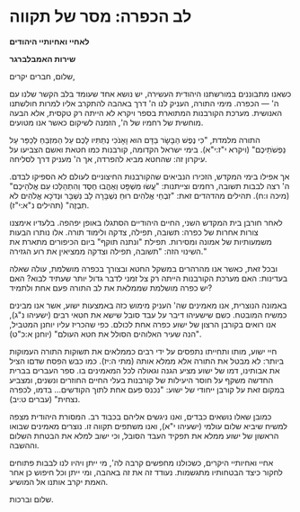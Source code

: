 # לב הכפרה: מסר של תקווה

**לאחיי ואחיותיי היהודים**

**שירות האמבלברגר**

שלום, חברים יקרים,

כשאנו מתבוננים במורשתנו היהודית העשירה, יש נושא אחד שעומד בלב הקשר שלנו עם ה' — הכפרה. מימי התורה, העניק לנו ה' דרך באהבה להתקרב אליו למרות חולשתנו האנושית. מערכת הקורבנות המתוארת בספר ויקרא לא הייתה רק טקסית, אלא הבעה מוחשית של רחמיו של ה', הזמנה לשיקום כאשר אנו מטועים.

התורה מלמדת, "כִּי נֶפֶשׁ הַבָּשָׂר בַּדָּם הוּא וָאָנֹכִי נְתַתִּיו לָכֶם עַל הַמִּזְבֵּחַ לְכַפֵּר עַל נַפְשֹׁתֵיכֶם" (ויקרא י"ז:י"א). בימי ישראל הקדומה, קורבנות כמו חטאת ואשם הצביעו על עיקרון זה: שהחטא מביא להפרדה, אך ה' מעניק דרך לסליחה.

אך אפילו בימי המקדש, הזכירו הנביאים שהקורבנות החיצוניים לעולם לא הספיקו לבדם. ה' רצה לבבות תשובה, רחמים וצייתנות: "עֲשׂוּ מִשְׁפָּט וְאֶהֱבוּ חֶסֶד וְהִתְהַלְּכוּ עִם אֱלֹהֵיכֶם" (מיכה ו:ח). תהילים מהדהדים זאת: "זִבְחֵי אֱלֹהִים רוּחַ נִשְׁבָּרָה לֵב נִשְׁבָּר וּנְדֹכָא אֱלֹהִים לֹא תִבְזֶה" (תהילים נ"א:י"ז).

לאחר חורבן בית המקדש השני, החיים היהודיים הסתגלו באופן יפהפה. בלעדיו אימצנו צורות אחרות של כפרה: תשובה, תפילה, צדקה ולימוד תורה. אלו נותרו הבעות משמעותיות של אמונה ומסירות. תפילת "ונתנה תוקף" ביום הכיפורים מתארת את השינוי הזה: "תשובה, תפילה וצדקה ממציאין את רוע הגזירה."

ובכל זאת, כאשר אנו מהרהרים במשקל החטא ובצורך בכפרה מושלמת, עולה שאלה בעדינות: האם מערכת הקורבנות הייתה רק צל זמני לדבר גדול יותר שעתיד לבוא? האם יש כפרה מושלמת שממלאת את לב התורה פעם אחת ולתמיד?

באמונה הנוצרית, אנו מאמינים שה' העניק מימוש כזה באמצעות ישוע, אשר אנו מבינים כמשיח המובטח. כשם שישעיהו דיבר על עבד סובל שישא את חטאי רבים (ישעיהו נ"ג), אנו רואים בקורבן הרצון של ישוע כפרה אחת לכולם. כפי שהכריז עליו יוחנן המטביל, "הנה שעיר האלוהים הסולל את חטא העולם" (יוחנן א:כ"ט).

חיי ישוע, מותו ותחייתו נתפסים על ידי רבים כממלאים את תשוקות התורה העמוקות ביותר: לא מבטל את התורה אלא ממלא אותה (מתי ה:יז). כמו כבש הפסח שדםו הציל את אבותינו, דמו של ישוע מציע הגנה וגאולה לכל המאמינים בו. ספר העברים בברית החדשה משקף על חוסר היעילות של קורבנות בעלי החיים החוזרים ונשנים, ומצביע במקום זאת על קורבן ייחודי של ישוע: "נכנס פעם אחת לתוך הקודשים... בדמו, לכפרה נצחית" (עברים ט:יב).

כמובן שאלו נושאים כבדים, ואנו ניגשים אליהם בכבוד רב. המסורת היהודית מצפה למשיח שיביא שלום עולמי (ישעיהו י"א), ואנו משתפים תקווה זו. נוצרים מאמינים שבואו הראשון של ישוע ממלא את תפקיד העבד הסובל, וכי ישוב למלא את הבטחת השלום וההשבה.

אחיי ואחיותיי היקרים, כשכולנו מחפשים קרבה לה', מי ייתן ויהיו לנו לבבות פתוחים לחקור כיצד הבטחותיו מתגשמות. נעודד זה את זה באהבה, ומי ייתן וכל חיפוש כן אחר האמת יקרב אותנו אל המושיע.

שלום וברכות.

